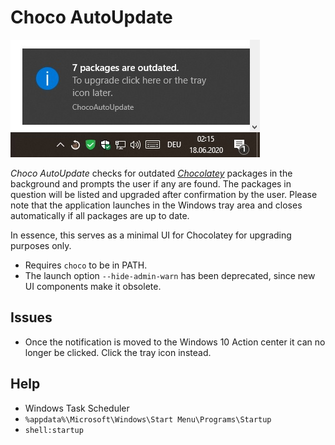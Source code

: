 # Choco AutoUpdate
![Choco AutoUpdate](/docs/example.jpg)

_Choco AutoUpdate_ checks for outdated _[Chocolatey](https://chocolatey.org/)_ packages in the background and prompts the user if any are found. The packages in question will be listed and upgraded after confirmation by the user. Please note that the application launches in the Windows tray area and closes automatically if all packages are up to date.

In essence, this serves as a minimal UI for Chocolatey for upgrading purposes only.

* Requires `choco` to be in PATH.
* The launch option `--hide-admin-warn` has been deprecated, since new UI components make it obsolete.

## Issues
* Once the notification is moved to the Windows 10 Action center it can no longer be clicked. Click the tray icon instead.

## Help
* Windows Task Scheduler
* `%appdata%\Microsoft\Windows\Start Menu\Programs\Startup`
* `shell:startup`
